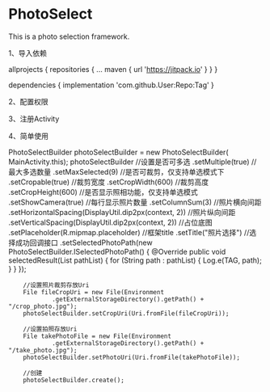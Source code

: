 # PhotoSelect
This is a photo selection framework.

1、导入依赖

allprojects {
	repositories {
		...
		maven { url 'https://jitpack.io' }
	}
}

dependencies {
	implementation 'com.github.User:Repo:Tag'
}

2、配置权限
<uses-permission android:name="android.permission.READ_EXTERNAL_STORAGE" />
<uses-permission android:name="android.permission.WRITE_EXTERNAL_STORAGE" />
<uses-permission android:name="android.permission.CAMERA" />

3、注册Activity
<activity android:name="com.zhaojy.selectlibrary.view.PhotoSelectActivity" />

4、简单使用

PhotoSelectBuilder photoSelectBuilder = new PhotoSelectBuilder(
                MainActivity.this);
        photoSelectBuilder
                //设置是否可多选
                .setMultiple(true)
                //最大多选数量
                .setMaxSelected(9)
                //是否可裁剪，仅支持单选模式下
                .setCropable(true)
                //裁剪宽度
                .setCropWidth(600)
                //裁剪高度
                .setCropHeight(600)
                //是否显示照相功能，仅支持单选模式
                .setShowCamera(true)
                //每行显示照片数量
                .setColumnSum(3)
                //照片横向间距
                .setHorizontalSpacing(DisplayUtil.dip2px(context, 2))
                //照片纵向间距
                .setVerticalSpacing(DisplayUtil.dip2px(context, 2))
                //占位底图
                .setPlaceholder(R.mipmap.placeholder)
                //框架title
                .setTitle("照片选择")
                //选择成功回调接口
                .setSelectedPhotoPath(new PhotoSelectBuilder.ISelectedPhotoPath() {
                    @Override
                    public void selectedResult(List<String> pathList) {
                        for (String path : pathList) {
                            Log.e(TAG, path);
                        }
                    }
                });

        //设置照片裁剪存放Uri
        File fileCropUri = new File(Environment
                .getExternalStorageDirectory().getPath() + "/crop_photo.jpg");
        photoSelectBuilder.setCropUri(Uri.fromFile(fileCropUri));

        //设置拍照存放Uri
        File takePhotoFile = new File(Environment
                .getExternalStorageDirectory().getPath() + "/take_photo.jpg");
        photoSelectBuilder.setPhotoUri(Uri.fromFile(takePhotoFile));

        //创建
        photoSelectBuilder.create();
